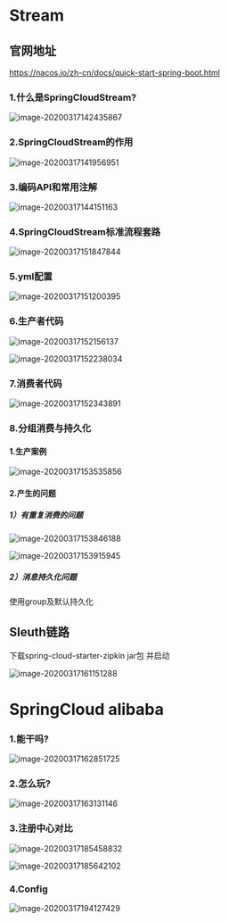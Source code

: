 # Stream

## 官网地址

https://nacos.io/zh-cn/docs/quick-start-spring-boot.html

### 1.什么是SpringCloudStream?

![image-20200317142435867](C:\Users\Dehan.Gao\AppData\Roaming\Typora\typora-user-images\image-20200317142435867.png)



### 2.SpringCloudStream的作用

![image-20200317141956951](C:\Users\Dehan.Gao\AppData\Roaming\Typora\typora-user-images\image-20200317141956951.png)



### 3.编码API和常用注解

![image-20200317144151163](C:\Users\Dehan.Gao\AppData\Roaming\Typora\typora-user-images\image-20200317144151163.png)



### 4.SpringCloudStream标准流程套路

![image-20200317151847844](C:\Users\Dehan.Gao\AppData\Roaming\Typora\typora-user-images\image-20200317151847844.png)



### 5.yml配置



![image-20200317151200395](C:\Users\Dehan.Gao\AppData\Roaming\Typora\typora-user-images\image-20200317151200395.png)



### 6.生产者代码

![image-20200317152156137](C:\Users\Dehan.Gao\AppData\Roaming\Typora\typora-user-images\image-20200317152156137.png)



![image-20200317152238034](C:\Users\Dehan.Gao\AppData\Roaming\Typora\typora-user-images\image-20200317152238034.png)



### 7.消费者代码



![image-20200317152343891](C:\Users\Dehan.Gao\AppData\Roaming\Typora\typora-user-images\image-20200317152343891.png)



### 8.分组消费与持久化

#### 1.生产案例

![image-20200317153535856](C:\Users\Dehan.Gao\AppData\Roaming\Typora\typora-user-images\image-20200317153535856.png)



#### 2.产生的问题

##### 1）有重复消费的问题

![image-20200317153846188](C:\Users\Dehan.Gao\AppData\Roaming\Typora\typora-user-images\image-20200317153846188.png)

![image-20200317153915945](C:\Users\Dehan.Gao\AppData\Roaming\Typora\typora-user-images\image-20200317153915945.png)



##### 2）消息持久化问题

使用group及默认持久化



## Sleuth链路

下载spring-cloud-starter-zipkin jar包 并启动

   ![image-20200317161151288](C:\Users\Dehan.Gao\AppData\Roaming\Typora\typora-user-images\image-20200317161151288.png)





# SpringCloud alibaba

### 1.能干吗?

![image-20200317162851725](C:\Users\Dehan.Gao\AppData\Roaming\Typora\typora-user-images\image-20200317162851725.png)



### 2.怎么玩?

![image-20200317163131146](C:\Users\Dehan.Gao\AppData\Roaming\Typora\typora-user-images\image-20200317163131146.png)



### 3.注册中心对比

![image-20200317185458832](C:\Users\Dehan.Gao\AppData\Roaming\Typora\typora-user-images\image-20200317185458832.png)





![image-20200317185642102](C:\Users\Dehan.Gao\AppData\Roaming\Typora\typora-user-images\image-20200317185642102.png)



### 4.Config

![image-20200317194127429](C:\Users\Dehan.Gao\AppData\Roaming\Typora\typora-user-images\image-20200317194127429.png)





